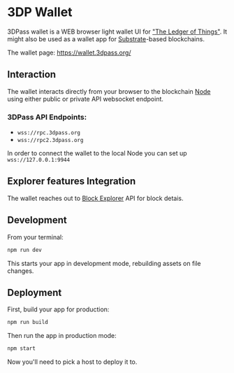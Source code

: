 # 3DP Wallet
3DPass wallet is a WEB browser light wallet UI for ["The Ledger of Things"](https://github.com/3Dpass/3DP). It might also be used as a wallet app for [Substrate](https://github.com/paritytech/substrate)-based blockchains.

The wallet page: https://wallet.3dpass.org/

## Interaction
The wallet interacts directly from your browser to the blockchain [Node](https://github.com/3Dpass/3DP) using either public or private API websocket endpoint. 

### 3DPass API Endpoints:
- `wss://rpc.3dpass.org`
- `wss://rpc2.3dpass.org`

In order to connect the wallet to the local Node you can set up `wss://127.0.0.1:9944` 

## Explorer features Integration
The wallet reaches out to [Block Explorer](https://github.com/3Dpass/explorer) API for block detais.

## Development

From your terminal:

```sh
npm run dev
```

This starts your app in development mode, rebuilding assets on file changes.

## Deployment

First, build your app for production:

```sh
npm run build
```

Then run the app in production mode:

```sh
npm start
```

Now you'll need to pick a host to deploy it to.
